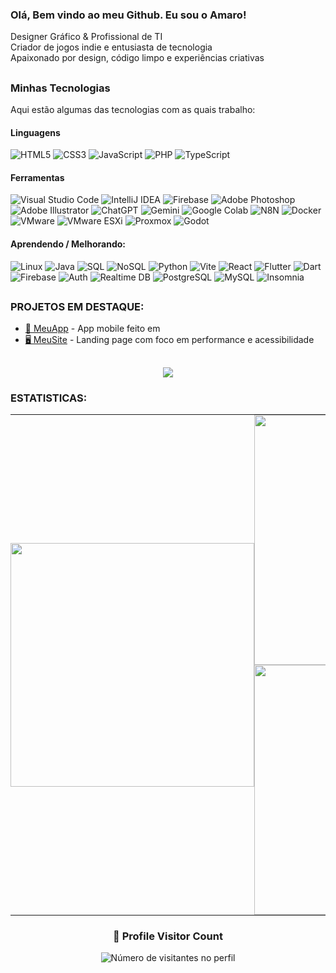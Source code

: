 ### Olá, Bem vindo ao meu Github. Eu sou o Amaro!

Designer Gráfico & Profissional de TI  
Criador de jogos indie e entusiasta de tecnologia  
Apaixonado por design, código limpo e experiências criativas

##

### Minhas Tecnologias
Aqui estão algumas das tecnologias com as quais trabalho:

#### Linguagens

![HTML5](https://img.shields.io/badge/html5-%23E34F26.svg?style=for-the-badge&logo=html5&logoColor=white) ![CSS3](https://img.shields.io/badge/css3-%231572B6.svg?style=for-the-badge&logo=css3&logoColor=white) ![JavaScript](https://img.shields.io/badge/javascript-%23323330.svg?style=for-the-badge&logo=javascript&logoColor=%23F7DF1E) ![PHP](https://img.shields.io/badge/php-%23777BB4.svg?style=for-the-badge&logo=php&logoColor=white) ![TypeScript](https://img.shields.io/badge/TYPESCRIPT-3178C6?style=for-the-badge&logo=typescript&logoColor=white)


#### Ferramentas

![Visual Studio Code](https://img.shields.io/badge/Visual%20Studio%20Code-007ACC?style=for-the-badge&logo=visualstudiocode&logoColor=white) ![IntelliJ IDEA](https://img.shields.io/badge/IntelliJIDEA-000000.svg?style=for-the-badge&logo=intellij-idea&logoColor=white) ![Firebase](https://img.shields.io/badge/firebase-%23039BE5.svg?style=for-the-badge&logo=firebase) ![Adobe Photoshop](https://img.shields.io/badge/adobe%20photoshop-%2331A8FF.svg?style=for-the-badge&logo=adobephotoshop&logoColor=white) ![Adobe Illustrator](https://img.shields.io/badge/adobe%20illustrator-%23FF9A00.svg?style=for-the-badge&logo=adobeillustrator&logoColor=white) ![ChatGPT](https://img.shields.io/badge/ChatGPT-%2374AA9C.svg?style=for-the-badge&logo=openai&logoColor=white) ![Gemini](https://img.shields.io/badge/Gemini-75A5FF?style=for-the-badge&logo=google-gemini&logoColor=white) ![Google Colab](https://img.shields.io/badge/Colab-F9AB00?style=for-the-badge&logo=googlecolab&logoColor=black) ![N8N](https://img.shields.io/badge/n8n-1A2541?style=for-the-badge&logo=n8n&logoColor=white) ![Docker](https://img.shields.io/badge/docker-%230db7ed.svg?style=for-the-badge&logo=docker&logoColor=white) ![VMware](https://img.shields.io/badge/VMware-6098C7?style=for-the-badge&logo=vmware&logoColor=white) ![VMware ESXi](https://img.shields.io/badge/VMware%20ESXi-6098C7?style=for-the-badge&logo=vmware&logoColor=white) ![Proxmox](https://img.shields.io/badge/Proxmox-E57000?style=for-the-badge&logo=proxmox&logoColor=white) ![Godot](https://img.shields.io/badge/Godot-478CBF?style=for-the-badge&logo=godot-engine&logoColor=white)


#### Aprendendo / Melhorando:

![Linux](https://img.shields.io/badge/Linux-FCC624?style=for-the-badge&logo=linux&logoColor=black) ![Java](https://img.shields.io/badge/java-%23ED8B00.svg?style=for-the-badge&logo=openjdk&logoColor=white) ![SQL](https://img.shields.io/badge/SQL-025E8C.svg?style=for-the-badge&logo=Airtable&logoColor=white) ![NoSQL](https://img.shields.io/badge/NoSQL-FFFFFF?style=for-the-badge&logo=mongodb&logoColor=47A248) ![Python](https://img.shields.io/badge/python-3670A0?style=for-the-badge&logo=python&logoColor=ffdd54) ![Vite](https://img.shields.io/badge/vite-%23646CFF.svg?style=for-the-badge&logo=vite&logoColor=white) ![React](https://img.shields.io/badge/react-%2320232a.svg?style=for-the-badge&logo=react&logoColor=%2361DAFB) ![Flutter](https://img.shields.io/badge/Flutter-02569B?style=for-the-badge&logo=flutter&logoColor=white) ![Dart](https://img.shields.io/badge/Dart-0175C2?style=for-the-badge&logo=dart&logoColor=white) ![Firebase](https://img.shields.io/badge/Firebase-FFCA28?style=for-the-badge&logo=firebase&logoColor=black) ![Auth](https://img.shields.io/badge/Auth-FirebaseAuth-FFB300?style=for-the-badge&logo=firebase&logoColor=white) ![Realtime DB](https://img.shields.io/badge/Realtime_DB-Firebase-FFA000?style=for-the-badge&logo=firebase&logoColor=white) ![PostgreSQL](https://img.shields.io/badge/POSTGRESQL-316192?style=for-the-badge&logo=postgresql&logoColor=white) ![MySQL](https://img.shields.io/badge/MYSQL-4479A1?style=for-the-badge&logo=mysql&logoColor=white) ![Insomnia](https://img.shields.io/badge/INSOMNIA-4000BF?style=for-the-badge&logo=insomnia&logoColor=white)



## 
### PROJETOS EM DESTAQUE:

- [📱 MeuApp](https://github.com/usuario/meuapp) - App mobile feito em 
- [🖥️ MeuSite](https://github.com/amaro-netto/dark-mode-portfolio) - Landing page com foco em performance e acessibilidade

##

<p align="center">
  <a href="https://github.com/ryo-ma/github-profile-trophy" title="repositório de troféus">
    <img src="https://github-profile-trophy.vercel.app/?username=amaro-netto&column=8&theme=darkhub&no-frame=true&no-bg=true&rank=,-?&row=2"/>
  </a>
</p>

### ESTATISTICAS:

<div align="center">
  <table style="border-collapse: collapse; border: none;">
    <tr align="center">
      <td align="center" rowspan="0" style="padding: 0;">
        <img width="390em" src="https://github-readme-stats.vercel.app/api/top-langs/?username=amaro-netto&theme=dark&layout=pie&hide_border=true&v=2"/>
      <td align="left" style="padding: 0;" width="430em">
      <img width="400em" src="https://github-readme-streak-stats-eight.vercel.app?user=amaro-netto&theme=dark&hide_border=true&locale=pt_BR&date_format=j%2Fn%5B%2FY%5D&v=1"/>
<img width="400em" src="https://github-readme-stats.vercel.app/api?username=amaro-netto&show_icons=true&theme=dark&include_all_commits=true&hide_border=true&v=1"/>
  </table>
</div>

<div align="center">
  <h3><b>📍 Profile Visitor Count</b></h3>
</div>

<p align="center">
  <img
    src="https://profile-counter.glitch.me/amaro-netto/count.svg"
    alt="Número de visitantes no perfil"
  />
</p>
